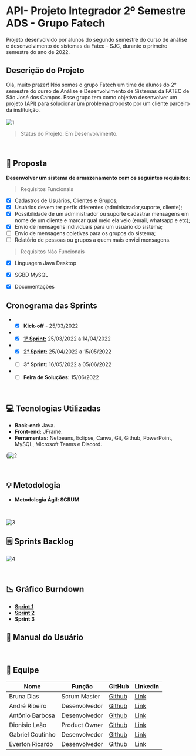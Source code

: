 # API- Projeto Integrador 2º Semestre ADS - Grupo Fatech
Projeto desenvolvido por alunos do segundo semestre do curso de análise e desenvolvimento de sistemas da Fatec - SJC, durante o primeiro semestre do ano de 2022.

## Descrição do Projeto

Olá, muito prazer! Nós somos o grupo Fatech um time de alunos do 2° semestre do curso de Análise e Desenvolvimento de Sistemas da FATEC de São José dos Campos. Esse grupo tem como objetivo desenvolver um projeto (API) para solucionar um problema proposto por um cliente parceiro da instituição.
<br></br>
![1](https://user-images.githubusercontent.com/88494278/162101244-e190f18d-7dd6-40a4-b548-803e09055355.jpg)

> Status do Projeto: Em Desenvolvimento.

</br>

## 🎯 Proposta
**Desenvolver um sistema de armazenamento com os seguintes requisitos:**
> Requisitos Funcionais
- [X] Cadastros de Usuários, Clientes e Grupos;
- [X] Usuários devem ter perfis diferentes (administrador,suporte, cliente);
- [x] Possibilidade de um administrador ou suporte cadastrar mensagens em nome de um cliente e marcar qual meio ela veio (email, whatsapp e etc);
- [X] Envio de mensagens individuais para um usuário do sistema;
- [ ] Envio de mensagens coletivas para os grupos do sistema;
- [ ] Relatório de pessoas ou grupos a quem mais enviei mensagens.

> Requisitos Não Funcionais
- [X] Linguagem Java Desktop
- [X] SGBD MySQL 
- [X] Documentações


 ## Cronograma das Sprints
 - - [X] **Kick-off** - 25/03/2022
 - - [X] <a href="https://github.com/Grupo-4-Fatech/API-2Semestre/tree/main/Sprint%201">**1° Sprint:**</a> 25/03/2022 a 14/04/2022
 - - [X] <a href="https://github.com/Grupo-4-Fatech/API-2Semestre/tree/main/Sprint%202">**2° Sprint:**</a> 25/04/2022 a 15/05/2022
 - - [ ] **3° Sprint:** 16/05/2022 a 05/06/2022
 - - [ ] **Feira de Soluções:** 15/06/2022

 </br>

 ## 💻 Tecnologias Utilizadas

 - **Back-end:** Java.
- **Front-end:** JFrame.
- **Ferramentas:** Netbeans, Eclipse, Canva, Git, Github, PowerPoint, MySQL, Microsoft Teams e Discord.

(![2](https://user-images.githubusercontent.com/88494278/171483398-8f15c5d3-9f8c-4b2c-bf2e-3e1c5ccbe492.png)




</br>

## 💡 Metodologia

<ul> <li> <strong>Metodologia Ágil: SCRUM </strong> </li> </ul>
</br>

![3](https://user-images.githubusercontent.com/88494278/162101308-2ef2f26e-ed1a-4592-b872-a14cb8e8803d.jpg)


## 🗒️ Sprints Backlog

![4](https://user-images.githubusercontent.com/88494278/168167514-697b77da-4764-468f-ba5b-18f81e0afd3b.png)


</br>

## 📉 Gráfico Burndown

- <a href="https://user-images.githubusercontent.com/89141910/163406582-cdd792c7-93f0-4fc0-84e4-34925ae0559a.jpg">**Sprint 1**</a>
- <a href="https://github.com/Grupo-4-Fatech/API-2Semestre/blob/main/Sprint%202/Documenta%C3%A7%C3%A3o/Burndown.pdf">**Sprint 2**</a>
- **Sprint 3**

## 📗 Manual do Usuário
</br>

## 👥 Equipe

| Nome            | Função       | GitHub                                                       | Linkedin |
|-----------------|--------------|--------------------------------------------------------------|----------|
| Bruna Dias   | Scrum Master | <a href="https://github.com/brunadias3" target="_blank">Github</a> |<a href="https://www.linkedin.com/in/bruna-dias-977b611b9/" target="_blank">Link</a>|
| André Ribeiro   | Desenvolvedor| <a href="https://github.com/New-Tomorrow" target="_blank">Github</a> | <a href="https://www.linkedin.com/in/andre-ramos-ribeiro-320621226/" target="_blank">Link</a>|
| Antônio Barbosa | Desenvolvedor| <a href="https://github.com/Antonio-Barbosa" target="_blank">Github</a> | <a href="https://www.linkedin.com/in/antonio-marcelo-9a5b68181" target="_blank">Link</a>|
| Dionísio Leão   | Product Owner| <a href="https://github.com/dsslleagion" target="_blank">Github</a> | <a href="https://www.linkedin.com/in/dionisio-samuel-dos-santos-le%C3%A3o-616848226/" target="_blank">Link</a>|
| Gabriel Coutinho| Desenvolvedor| <a href="https://github.com/Gabriel-Coutinho0" target="_blank">Github</a> | <a href="https://www.linkedin.com/in/gabriel-silva-b778a31aa" target="_blank">Link</a>|
| Everton Ricardo | Desenvolvedor| <a href="https://github.com/Evertonrwr" target="_blank">Github</a> | <a href="https://www.linkedin.com/in/everton-rocha-1a456b20b" target="_blank">Link</a>|

<br>



